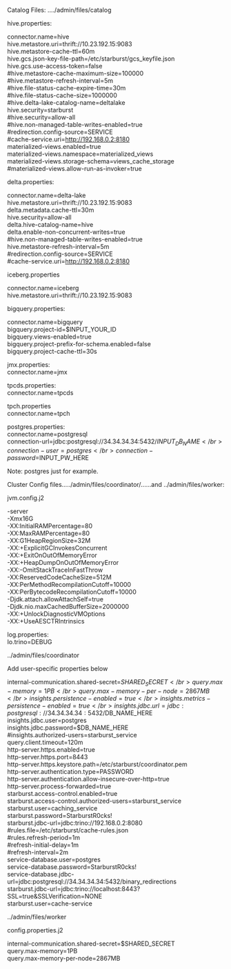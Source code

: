 Catalog Files: …./admin/files/catalog

hive.properties:

connector.name=hive </br>
hive.metastore.uri=thrift://10.23.192.15:9083 </br>
hive.metastore-cache-ttl=60m </br>
hive.gcs.json-key-file-path=/etc/starburst/gcs_keyfile.json </br>
hive.gcs.use-access-token=false </br>
#hive.metastore-cache-maximum-size=100000 </br>
#hive.metastore-refresh-interval=5m </br>
#hive.file-status-cache-expire-time=30m </br>
#hive.file-status-cache-size=1000000 </br>
#hive.delta-lake-catalog-name=deltalake </br>
hive.security=starburst </br>
#hive.security=allow-all </br>
#hive.non-managed-table-writes-enabled=true </br>
#redirection.config-source=SERVICE </br>
#cache-service.uri=http://192.168.0.2:8180 </br>
materialized-views.enabled=true </br>
materialized-views.namespace=materialized_views </br>
materialized-views.storage-schema=views_cache_storage	</br>
#materialized-views.allow-run-as-invoker=true </br>

delta.properties: </br>

connector.name=delta-lake </br>
hive.metastore.uri=thrift://10.23.192.15:9083 </br>
delta.metadata.cache-ttl=30m </br>
hive.security=allow-all </br>
delta.hive-catalog-name=hive </br>
delta.enable-non-concurrent-writes=true </br>
#hive.non-managed-table-writes-enabled=true </br>
hive.metastore-refresh-interval=5m </br>
#redirection.config-source=SERVICE </br>
#cache-service.uri=http://192.168.0.2:8180 </br>


iceberg.properties </br>

connector.name=iceberg </br>
hive.metastore.uri=thrift://10.23.192.15:9083 </br>


bigquery.properties: </br>

connector.name=bigquery </br>
bigquery.project-id=$INPUT_YOUR_ID </br>
bigquery.views-enabled=true </br>
bigquery.project-prefix-for-schema.enabled=false </br>
bigquery.project-cache-ttl=30s </br>

jmx.properties: </br>
connector.name=jmx </br>

tpcds.properties: </br>
connector.name=tpcds </br>

tpch.properties </br>
connector.name=tpch </br>

postgres.properties: </br>
connector.name=postgresql </br>
connection-url=jdbc:postgresql://34.34.34.34:5432/$INPUT_DB_NAME </br>
connection-user=postgres </br>
connection-password=$INPUT_PW_HERE </br>



Note: postgres just for example. </br>


Cluster Config files…../admin/files/coordinator/......and ../admin/files/worker: </br>

jvm.config.j2 </br>

-server </br>
-Xmx16G </br>
-XX:InitialRAMPercentage=80 </br>
-XX:MaxRAMPercentage=80 </br>
-XX:G1HeapRegionSize=32M </br>
-XX:+ExplicitGCInvokesConcurrent </br>
-XX:+ExitOnOutOfMemoryError </br>
-XX:+HeapDumpOnOutOfMemoryError </br>
-XX:-OmitStackTraceInFastThrow </br>
-XX:ReservedCodeCacheSize=512M </br>
-XX:PerMethodRecompilationCutoff=10000 </br>
-XX:PerBytecodeRecompilationCutoff=10000 </br>
-Djdk.attach.allowAttachSelf=true </br>
-Djdk.nio.maxCachedBufferSize=2000000 </br>
-XX:+UnlockDiagnosticVMOptions </br>
-XX:+UseAESCTRIntrinsics </br>

log.properties: </br>
Io.trino=DEBUG </br>

../admin/files/coordinator</br>

Add user-specific properties below </br>

internal-communication.shared-secret=$SHARED_SECRET </br>
query.max-memory=1PB </br>
query.max-memory-per-node=2867MB </br>
insights.persistence-enabled=true </br>
insights.metrics-persistence-enabled=true </br>
insights.jdbc.url=jdbc:postgresql://34.34.34.34:5432/$DB_NAME_HERE </br>
insights.jdbc.user=postgres </br>
insights.jdbc.password=$DB_NAME_HERE </br>
#insights.authorized-users=starburst_service </br>
query.client.timeout=120m </br>
http-server.https.enabled=true </br>
http-server.https.port=8443 </br>
http-server.https.keystore.path=/etc/starburst/coordinator.pem </br>
http-server.authentication.type=PASSWORD </br>
http-server.authentication.allow-insecure-over-http=true </br>
http-server.process-forwarded=true </br>
starburst.access-control.enabled=true </br>
starburst.access-control.authorized-users=starburst_service </br>
starburst.user=caching_service </br>
starburst.password=StarburstR0cks! </br>
starburst.jdbc-url=jdbc:trino://192.168.0.2:8080 </br>
#rules.file=/etc/starburst/cache-rules.json </br>
#rules.refresh-period=1m </br>
#refresh-initial-delay=1m </br>
#refresh-interval=2m </br>
service-database.user=postgres </br>
service-database.password=StarburstR0cks! </br>
service-database.jdbc-url=jdbc:postgresql://34.34.34.34:5432/binary_redirections </br>
starburst.jdbc-url=jdbc:trino://localhost:8443?SSL=true&SSLVerification=NONE </br>
starburst.user=cache-service


../admin/files/worker </br>

config.properties.j2 </br>

internal-communication.shared-secret=$SHARED_SECRET </br>
query.max-memory=1PB </br>
query.max-memory-per-node=2867MB </br>
